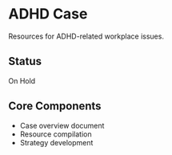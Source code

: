 # ADHD Case

Resources for ADHD-related workplace issues.

## Status
On Hold

## Core Components
- Case overview document
- Resource compilation
- Strategy development
